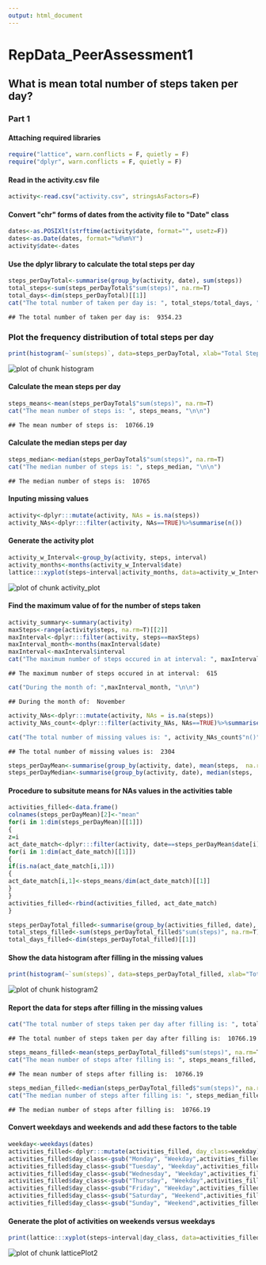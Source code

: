 ```yaml
---
output: html_document
---
```

RepData_PeerAssessment1
============================
## What is mean total number of steps taken per day?
### Part 1
#### Attaching required libraries

```r
require("lattice", warn.conflicts = F, quietly = F)
require("dplyr", warn.conflicts = F, quietly = F)
```
#### Read in the activity.csv file

```r
activity<-read.csv("activity.csv", stringsAsFactors=F)
```
#### Convert "chr" forms of dates from the activity file to "Date" class

```r
dates<-as.POSIXlt(strftime(activity$date, format="", usetz=F))
dates<-as.Date(dates, format="%d%m%Y")
activity$date<-dates
```
#### Use the dplyr library to calculate the total steps per day

```r
steps_perDayTotal<-summarise(group_by(activity, date), sum(steps))
total_steps<-sum(steps_perDayTotal$"sum(steps)", na.rm=T)
total_days<-dim(steps_perDayTotal)[[1]]
cat("The total number of taken per day is: ", total_steps/total_days, "\n\n")
```

```
## The total number of taken per day is:  9354.23
```

### Plot the frequency distribution of total steps per day

```r
print(histogram(~`sum(steps)`, data=steps_perDayTotal, xlab="Total Steps", type="percent", scales=list(alternating='2', cex=c(0.9,1)), nint=26, auto.key=T, main="Frequency Distribution of Total Steps per Day"))
```

![plot of chunk histogram](figure/histogram-1.png) 

#### Calculate the mean steps per day

```r
steps_means<-mean(steps_perDayTotal$"sum(steps)", na.rm=T)
cat("The mean number of steps is: ", steps_means, "\n\n")
```

```
## The mean number of steps is:  10766.19
```
#### Calculate the median steps per day

```r
steps_median<-median(steps_perDayTotal$"sum(steps)", na.rm=T)
cat("The median number of steps is: ", steps_median, "\n\n")
```

```
## The median number of steps is:  10765
```

#### Inputing missing values

```r
activity<-dplyr:::mutate(activity, NAs = is.na(steps))
activity_NAs<-dplyr:::filter(activity, NAs==TRUE)%>%summarise(n())
```

#### Generate the activity plot

```r
activity_w_Interval<-group_by(activity, steps, interval)
activity_months<-months(activity_w_Interval$date)
lattice:::xyplot(steps~interval|activity_months, data=activity_w_Interval, groups=activity_months, type="l", auto.key=T)
```

![plot of chunk activity_plot](figure/activity_plot-1.png) 

#### Find the maximum value of for the number of steps taken

```r
activity_summary<-summary(activity)
maxSteps<-range(activity$steps, na.rm=T)[[2]]
maxInterval<-dplyr:::filter(activity, steps==maxSteps)
maxInterval_month<-months(maxInterval$date)
maxInterval<-maxInterval$interval
cat("The maximum number of steps occured in at interval: ", maxInterval,"\n\n")
```

```
## The maximum number of steps occured in at interval:  615
```

```r
cat("During the month of: ",maxInterval_month, "\n\n")
```

```
## During the month of:  November
```

```r
activity_NAs<-dplyr:::mutate(activity, NAs = is.na(steps))
activity_NAs_count<-dplyr:::filter(activity_NAs, NAs==TRUE)%>%summarise(n())

cat("The total number of missing values is: ", activity_NAs_count$"n()", "\n\n")
```

```
## The total number of missing values is:  2304
```

```r
steps_perDayMean<-summarise(group_by(activity, date), mean(steps,  na.rm=T))
steps_perDayMedian<-summarise(group_by(activity, date), median(steps,  na.rm=T))
```
#### Procedure to subsitute means for NAs values in the activities table

```r
activities_filled<-data.frame()
colnames(steps_perDayMean)[2]<-"mean"
for(i in 1:dim(steps_perDayMean)[[1]])
{
z=i
act_date_match<-dplyr:::filter(activity, date==steps_perDayMean$date[i])
for(i in 1:dim(act_date_match)[[1]])
{
if(is.na(act_date_match[i,1]))
{
act_date_match[i,1]<-steps_means/dim(act_date_match)[[1]]
}
}
activities_filled<-rbind(activities_filled, act_date_match)
}
```


```r
steps_perDayTotal_filled<-summarise(group_by(activities_filled, date), sum(steps))
total_steps_filled<-sum(steps_perDayTotal_filled$"sum(steps)", na.rm=T)
total_days_filled<-dim(steps_perDayTotal_filled)[[1]]
```

#### Show the data histogram after filling in the missing values

```r
print(histogram(~`sum(steps)`, data=steps_perDayTotal_filled, xlab="Total Steps", type="percent", scales=list(alternating='2', cex=c(0.9,1)), nint=26, auto.key=T, main="Frequency Distribution of Total Steps per Day"))
```

![plot of chunk histogram2](figure/histogram2-1.png) 
#### Report the data for steps after filling in the missing values

```r
cat("The total number of steps taken per day after filling is: ", total_steps_filled/total_days_filled, "\n\n")
```

```
## The total number of steps taken per day after filling is:  10766.19
```

```r
steps_means_filled<-mean(steps_perDayTotal_filled$"sum(steps)", na.rm=T)
cat("The mean number of steps after filling is: ", steps_means_filled, "\n\n")
```

```
## The mean number of steps after filling is:  10766.19
```

```r
steps_median_filled<-median(steps_perDayTotal_filled$"sum(steps)", na.rm=T)
cat("The median number of steps after filling is: ", steps_median_filled, "\n\n")
```

```
## The median number of steps after filling is:  10766.19
```

#### Convert weekdays and weekends and add these factors to the table

```r
weekday<-weekdays(dates)
activities_filled<-dplyr:::mutate(activities_filled, day_class=weekday)
activities_filled$day_class<-gsub("Monday", "Weekday",activities_filled$day_class )
activities_filled$day_class<-gsub("Tuesday", "Weekday",activities_filled$day_class )
activities_filled$day_class<-gsub("Wednesday", "Weekday",activities_filled$day_class )
activities_filled$day_class<-gsub("Thursday", "Weekday",activities_filled$day_class )
activities_filled$day_class<-gsub("Friday", "Weekday",activities_filled$day_class )
activities_filled$day_class<-gsub("Saturday", "Weekend",activities_filled$day_class )
activities_filled$day_class<-gsub("Sunday", "Weekend",activities_filled$day_class )
```

#### Generate the plot of activities on weekends versus weekdays

```r
print(lattice:::xyplot(steps~interval|day_class, data=activities_filled, groups=day_class, type="l", auto.key=T))
```

![plot of chunk latticePlot2](figure/latticePlot2-1.png) 
